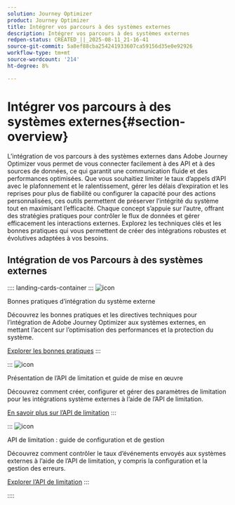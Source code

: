 ```yaml
---
solution: Journey Optimizer
product: Journey Optimizer
title: Intégrer vos parcours à des systèmes externes
description: Intégrer vos parcours à des systèmes externes
redpen-status: CREATED_||_2025-08-11_21-16-41
source-git-commit: 5a8ef88cba254241933607ca59156d35e0e92926
workflow-type: tm+mt
source-wordcount: '214'
ht-degree: 8%

---
```



# Intégrer vos parcours à des systèmes externes{#section-overview}

L’intégration de vos parcours à des systèmes externes dans Adobe Journey Optimizer vous permet de vous connecter facilement à des API et à des sources de données, ce qui garantit une communication fluide et des performances optimisées. Que vous souhaitiez limiter le taux d’appels d’API avec le plafonnement et le ralentissement, gérer les délais d’expiration et les reprises pour plus de fiabilité ou configurer la capacité pour des actions personnalisées, ces outils permettent de préserver l’intégrité du système tout en maximisant l’efficacité. Chaque concept s’appuie sur l’autre, offrant des stratégies pratiques pour contrôler le flux de données et gérer efficacement les interactions externes. Explorez les techniques clés et les bonnes pratiques qui vous permettent de créer des intégrations robustes et évolutives adaptées à vos besoins.

## Intégration de vos Parcours à des systèmes externes

:::: landing-cards-container
:::
![icon](https://cdn.experienceleague.adobe.com/icons/gear.svg?lang=fr)

Bonnes pratiques d’intégration du système externe

Découvrez les bonnes pratiques et les directives techniques pour l’intégration de Adobe Journey Optimizer aux systèmes externes, en mettant l’accent sur l’optimisation des performances et la protection du système.

[Explorer les bonnes pratiques](../using/configuration/external-systems.md)
:::

:::
![icon](https://cdn.experienceleague.adobe.com/icons/code-branch.svg?lang=fr)

Présentation de l’API de limitation et guide de mise en œuvre

Découvrez comment créer, configurer et gérer des paramètres de limitation pour les intégrations système externes à l’aide de l’API de limitation.

[En savoir plus sur l’API de limitation](../using/configuration/capping.md)
:::

:::
![icon](https://cdn.experienceleague.adobe.com/icons/code-branch.svg?lang=fr)

API de limitation : guide de configuration et de gestion

Découvrez comment contrôler le taux d’événements envoyés aux systèmes externes à l’aide de l’API de limitation, y compris la configuration et la gestion des erreurs.

[Explorer l’API de limitation](../using/configuration/throttling.md)
:::

::::
